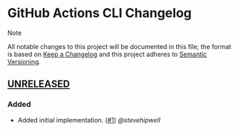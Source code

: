 # GitHub Actions CLI Changelog

> [!NOTE]
> All notable changes to this project will be documented in this file; the format is based on [Keep a Changelog](https://keepachangelog.com/en/1.0.0/) and this project adheres to [Semantic Versioning](https://semver.org/spec/v2.0.0.html).

<!--
### Added - For new features.
### Changed - For changes in existing functionality.
### Deprecated - For soon-to-be removed features.
### Removed - For now removed features.
### Fixed - For any bug fixes.
### Security - In case of vulnerabilities.
-->

## [UNRELEASED]

### Added

- Added initial implementation. ([#1](https://github.com/action-stars/ghactl/pull/1)) _@stevehipwell_

<!--
RELEASES
-->
<!-- [UNRELEASED]: https://github.com/action-stars/ghactl/compare/v0.0.1...HEAD -->
[UNRELEASED]: https://github.com/action-stars/ghactl
